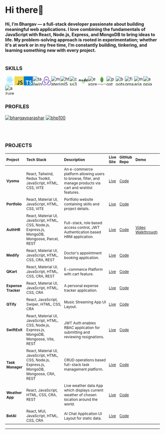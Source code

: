 <h1 align="left">Hi there👋</h1>
<h4 align="left">
  Hi, I’m Bhargav — a full-stack developer passionate about building meaningful web applications. I love combining the fundamentals of JavaScript with React, Node.js, Express, and MongoDB to bring ideas to life. My problem-solving approach is rooted in experimentation; whether it's at work or in my free time, I’m constantly building, tinkering, and learning something new with every project.
  </br></br>
<h3>SKILLS</h3>
</h4>

<p align="left">
  <a href="https://reactjs.org/" target="_blank" rel="noreferrer" style="text-decoration:none">
    <img
      align="left"
      src="https://raw.githubusercontent.com/devicons/devicon/master/icons/react/react-original-wordmark.svg"
      alt="react"
      width="30"
      height="30"
     />
  </a>

   <a href="https://developer.mozilla.org/en-US/docs/Web/JavaScript" target="_blank" rel="noreferrer"  style="text-decoration:none">
    <img
      align="left"
      src="https://raw.githubusercontent.com/devicons/devicon/master/icons/javascript/javascript-original.svg"
      alt="javascript"
      width="30"
      height="30"
    />
  </a>

  <a href="https://www.typescriptlang.org/" target="_blank" rel="noreferrer"  style="text-decoration:none">
    <img
      align="left"
      src="https://raw.githubusercontent.com/devicons/devicon/master/icons/typescript/typescript-original.svg"
      alt="typescript"
      width="30"
      height="30"
    />
  </a>

  <a href="https://tailwindcss.com/" target="_blank" rel="noreferrer" style="text-decoration:none"> 
  <img 
    align="left"
    src="https://www.vectorlogo.zone/logos/tailwindcss/tailwindcss-icon.svg" 
    alt="tailwind" 
    width="30"
    height="30"
    /> 
  </a> 

  <a href="https://redux.js.org" target="_blank" rel="noreferrer" style="text-decoration:none"> 
  <img 
    align="left"
    src="https://raw.githubusercontent.com/devicons/devicon/master/icons/redux/redux-original.svg" 
    alt="reduxToolkit" 
    width="30"
    height="30"
    /> 
  </a> 

  <a href="https://mui.com/material-ui/" target="_blank" rel="noreferrer" style="text-decoration:none"> 
  <img 
    align="left"
    src="https://img.icons8.com/?size=100&id=gFw7X5Tbl3ss&format=png&color=000000" 
    alt="material UI" 
    width="30"
    height="30"
    /> 
  </a> 

   <a href="https://www.w3.org/html/" target="_blank" rel="noreferrer"  style="text-decoration:none">
    <img
      align="left"
      src="https://upload.wikimedia.org/wikipedia/commons/8/82/Devicon-html5-plain.svg"
      alt="html5"
      width="30"
      height="30"
    />
  </a>

  <a href="https://www.w3schools.com/css/" target="_blank" rel="noreferrer"  style="text-decoration:none">
    <img
      align="left"
      src="https://upload.wikimedia.org/wikipedia/commons/6/62/CSS3_logo.svg"
      alt="css3"
      width="30"
      height="30"
    />
  </a>

  <a href="https://nodejs.org" target="_blank" rel="noreferrer" style="text-decoration:none"> 
  <img 
    align="left"
    src="https://raw.githubusercontent.com/devicons/devicon/master/icons/nodejs/nodejs-original-wordmark.svg" 
    alt="nodejs" 
    width="30" 
    height="30"
  /> 
  </a>

 <a href="https://expressjs.com" target="_blank" rel="noreferrer" style="text-decoration:none"> 
  <img 
    align="left"
    src="https://w7.pngwing.com/pngs/925/447/png-transparent-express-js-node-js-javascript-mongodb-node-js-text-trademark-logo.png" 
    alt="express" 
    width="30"
    height="30"
    /> 
  </a> 

  <a href="https://www.mongodb.com/" target="_blank" rel="noreferrer" style="text-decoration:none"> 
  <img 
    align="left"
    src="https://raw.githubusercontent.com/devicons/devicon/master/icons/mongodb/mongodb-original-wordmark.svg" 
    alt="mongodb" 
    width="30" 
    height="30"
    />
   </a>

 <a href="https://postman.com" target="_blank" rel="noreferrer" style="text-decoration:none"> 
  <img 
    align="left"
    src="https://icon.icepanel.io/Technology/svg/Postman.svg" 
    alt="postman" 
    width="30" 
    height="30"
    />
   </a>
   
  <a href="https://getbootstrap.com" target="_blank" rel="noreferrer"  style="text-decoration:none">
    <img
      align="left"
      src="https://upload.wikimedia.org/wikipedia/commons/b/b2/Bootstrap_logo.svg"
      alt="bootstrap"
      width="30"
      height="30"
    />
  </a>

  <a href="https://www.figma.com/" target="_blank" rel="noreferrer"  style="text-decoration:none">
    <img
      align="left"
      src="https://upload.wikimedia.org/wikipedia/commons/3/33/Figma-logo.svg"
      alt="figma"
      width="30"
      height="30"
    />
  </a>

  <a href="https://mariadb.org/" target="_blank" rel="noreferrer"  style="text-decoration:none">
    <img
      align="left"
      src="https://www.vectorlogo.zone/logos/mariadb/mariadb-icon.svg"
      alt="mariadb"
      width="30"
      height="30"
    />
  </a>
  
  <a href="https://appian.com/" target="_blank" rel="noreferrer" style="text-decoration:none"> 
   <img 
     align="left"
     src="https://upload.wikimedia.org/wikipedia/en/9/93/Appian_Logo.svg" 
     alt="appian" 
     width="30" 
     height="30"
     /> 
    </a>
    
   
  <a href="https://azure.microsoft.com/en-in/" target="_blank" rel="noreferrer"  style="text-decoration:none">
    <img
      align="left"
      src="https://www.vectorlogo.zone/logos/microsoft_azure/microsoft_azure-icon.svg"
      alt="azure"
      width="30"
      height="30"
    />
  </a>
</br>

</p>
</br>
</br>
<h3>PROFILES</h3>
<p align="left">
  <a href="https://linkedin.com/in/bhargavparashar" target="_blank">
    <img
      align="center"
      src="https://raw.githubusercontent.com/rahuldkjain/github-profile-readme-generator/master/src/images/icons/Social/linked-in-alt.svg"
      alt="bhargavparashar"
      height="25"
      width="35"
  /></a>


  <a href="https://leetcode.com/u/bhp100/" target="_blank" >
    <img 
      align="center" 
      src="https://raw.githubusercontent.com/rahuldkjain/github-profile-readme-generator/master/src/images/icons/Social/leet-code.svg" 
      alt="bhp100" 
      height="25"
      width="35" 
    /></a>
    </p>
</br>
</br>

<h3>PROJECTS</h3>
<table style="font-size: 12px; border-collapse: collapse;">
  <thead>
    <tr>
      <th style="padding: 4px; text-align: left;">Project</th>
      <th style="padding: 4px; text-align: left;">Tech Stack</th>
      <th style="padding: 4px; text-align: left;">Description</th>
      <th style="padding: 4px; text-align: left;">Live Site</th>
      <th style="padding: 4px; text-align: left;">GitHub Repo</th>
      <th style="padding: 4px; text-align: left;">Demo</th>
    </tr>
  </thead>
  <tbody>
    <tr>
      <td style="padding: 4px;"><b>Vyoma</b></td>
      <td style="padding: 4px;">React, Tailwind, Redux Toolkit, JavaScript, HTML, CSS, VITE</td>
      <td style="padding: 4px;">An e-commerce platform allowing users to browse, filter, and manage products via cart and wishlist features.</td>
      <td style="padding: 4px;"><a href="https://vyoma-six.vercel.app/" target="_blank">Live</a></td>
      <td style="padding: 4px;"><a href="https://github.com/bhargav-parashar/vyoma" target="_blank">Code</a></td>
      <td style="padding: 4px;"></td>
    </tr>
     <tr>
      <td style="padding: 4px;"><b>Portfolio</b></td>
      <td style="padding: 4px;">React, Material UI, JavaScript, HTML, CSS, VITE</td>
      <td style="padding: 4px;">Portfolio website containing skills and project details.</td>
      <td style="padding: 4px;"><a href="https://portfolio-five-flame-44.vercel.app/" target="_blank">Live</a></td>
      <td style="padding: 4px;"><a href="https://github.com/bhargav-parashar/portfolio" target="_blank">Code</a></td>
      <td style="padding: 4px;"></td>
    </tr>
    <tr>
      <td style="padding: 4px;"><b>AuthHR</b></td>
      <td style="padding: 4px;">React, Material UI, JavaScript, HTML, CSS, Node.js, Express.js, MongoDB, Mongoose, Parcel, REST</td>
      <td style="padding: 4px;">Full-stack, role based access control, JWT Authentication based HRM application.</td>
      <td style="padding: 4px;"><a href="https://auth-hr.vercel.app/" target="_blank">Live</a></td>
      <td style="padding: 4px;"><a href="https://github.com/bhargav-parashar/auth-HR" target="_blank">Code</a></td>
      <td style="padding: 4px;"><a href="https://www.youtube.com/watch?v=VHpn7cg2_lQ" target="_blank">Video Walkthrough</a></td>
    </tr>
    <tr>
      <td style="padding: 4px;"><b>Medify</b></td>
      <td style="padding: 4px;">React, Material UI, JavaScript, HTML, CSS, CRA, REST</td>
      <td style="padding: 4px;">Doctor's appointment booking application.</td>
      <td style="padding: 4px;"><a href="https://medify-bice-ten.vercel.app/" target="_blank">Live</a></td>
      <td style="padding: 4px;"><a href="https://github.com/bhargav-parashar/medify" target="_blank">Code</a></td>
      <td style="padding: 4px;"></td>
    </tr>
    <tr>
      <td style="padding: 4px;"><b>QKart</b></td>
      <td style="padding: 4px;">React, Material UI, JavaScript, HTML, CSS, CRA, REST</td>
      <td style="padding: 4px;">E-commerce Platform with cart feature.</td>
      <td style="padding: 4px;"><a href="https://qkart-frontend-fxws968e5-bhargav-parashars-projects.vercel.app/" target="_blank">Live</a></td>
      <td style="padding: 4px;"><a href="https://github.com/bhargav-parashar/bhargavparashar99-ME_QKART_FRONTEND_V2" target="_blank">Code</a></td>
      <td style="padding: 4px;"></td>
    </tr>
    <tr>
      <td style="padding: 4px;"><b>Expense Tracker</b></td>
      <td style="padding: 4px;">React, Material UI, JavaScript, HTML, CSS, CRA</td>
      <td style="padding: 4px;">A personal expense tracker application.</td>
      <td style="padding: 4px;"><a href="https://expense-tracker-rose-nine.vercel.app/" target="_blank">Live</a></td>
      <td style="padding: 4px;"><a href="https://github.com/bhargav-parashar/expense-tracker" target="_blank">Code</a></td>
      <td style="padding: 4px;"></td>
    </tr>
    <tr>
      <td style="padding: 4px;"><b>QTify</b></td>
      <td style="padding: 4px;">React, JavaScript, Swiper, HTML, CSS, CRA</td>
      <td style="padding: 4px;">Music Streaming App UI Layout.</td>
      <td style="padding: 4px;"><a href="https://qtify-seven-iota.vercel.app/" target="_blank">Live</a></td>
      <td style="padding: 4px;"><a href="https://github.com/bhargav-parashar/L-square-QTify" target="_blank">Code</a></td>
      <td style="padding: 4px;"></td>
    </tr>
    <tr>
      <td style="padding: 4px;"><b>SwiftExit</b></td>
      <td style="padding: 4px;">React, Material UI, JavaScript, HTML, CSS, Node.js, Express.js, MongoDB, Mongoose, Vite, REST</td>
      <td style="padding: 4px;">JWT Auth enables RBAC application for submitting and reviewing resignations.</td>
      <td style="padding: 4px;"><a href="https://swift-exit-frontend.vercel.app/" target="_blank">Live</a></td>
      <td style="padding: 4px;"><a href="https://github.com/bhargav-parashar/swift-exit-fullstack-app" target="_blank">Code</a></td>
      <td style="padding: 4px;"></td>
    </tr>
    <tr>
      <td style="padding: 4px;"><b>Task Manager</b></td>
      <td style="padding: 4px;">React, Material UI, JavaScript, HTML, CSS, Node.js, Express.js, MongoDB, Mongoose, CRA, REST</td>
      <td style="padding: 4px;">CRUD operations based full-stack task management platform.</td>
      <td style="padding: 4px;"><a href="https://task-manager-frontend-green.vercel.app/" target="_blank">Live</a></td>
      <td style="padding: 4px;"><a href="https://github.com/bhargav-parashar/task-manager-fullstack" target="_blank">Code</a></td>
      <td style="padding: 4px;"></td>
    </tr>
    <tr>
      <td style="padding: 4px;"><b>Weather App</b></td>
      <td style="padding: 4px;">React, JavaScript, HTML, CSS, CRA, REST</td>
      <td style="padding: 4px;">Live weather data App which displays current weather of chosen location around the world.</td>
      <td style="padding: 4px;"><a href="https://weather-app-eight-swart-30.vercel.app/" target="_blank">Live</a></td>
      <td style="padding: 4px;"><a href="https://github.com/bhargav-parashar/weather-app" target="_blank">Code</a></td>
      <td style="padding: 4px;"></td>
    </tr>
    <tr>
      <td style="padding: 4px;"><b>BotAI</b></td>
      <td style="padding: 4px;">React, MUI, JavaScript, HTML, CSS, CRA</td>
      <td style="padding: 4px;">AI Chat Application UI Layout for static data.</td>
      <td style="padding: 4px;"><a href="https://bot-ai-lime.vercel.app/" target="_blank">Live</a></td>
      <td style="padding: 4px;"><a href="https://github.com/bhargav-parashar/bot-ai" target="_blank">Code</a></td>
      <td style="padding: 4px;"></td>
    </tr>
  </tbody>
</table>
<hr >








